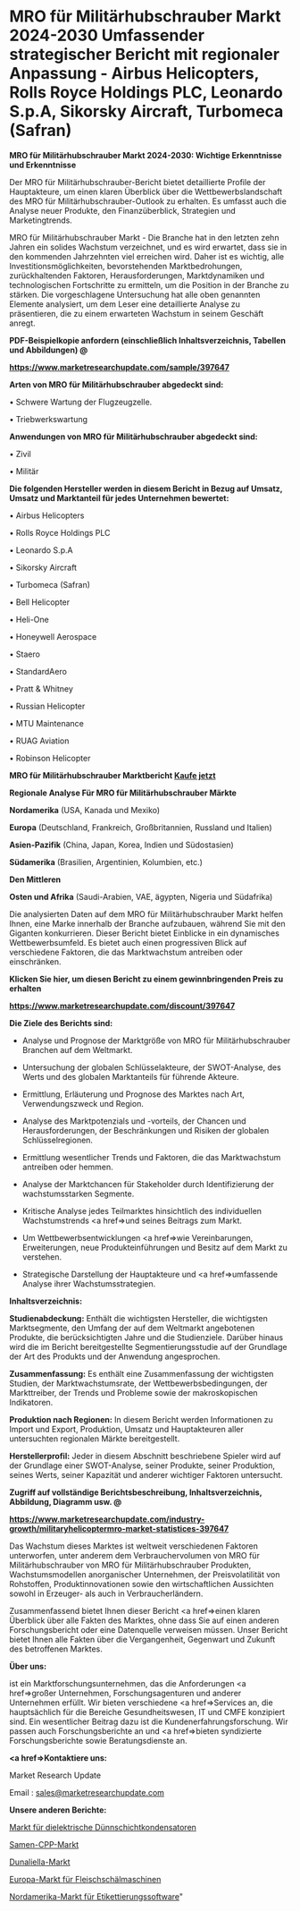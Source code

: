 # MRO für Militärhubschrauber Markt 2024-2030 Umfassender strategischer Bericht mit regionaler Anpassung - Airbus Helicopters, Rolls Royce Holdings PLC, Leonardo S.p.A, Sikorsky Aircraft, Turbomeca (Safran)

<strong>MRO für Militärhubschrauber Markt 2024-2030: Wichtige Erkenntnisse und Erkenntnisse</strong>

Der MRO für Militärhubschrauber-Bericht bietet detaillierte Profile der Hauptakteure, um einen klaren Überblick über die Wettbewerbslandschaft des MRO für Militärhubschrauber-Outlook zu erhalten. Es umfasst auch die Analyse neuer Produkte, den Finanzüberblick, Strategien und Marketingtrends.

MRO für Militärhubschrauber Markt - Die Branche hat in den letzten zehn Jahren ein solides Wachstum verzeichnet, und es wird erwartet, dass sie in den kommenden Jahrzehnten viel erreichen wird. Daher ist es wichtig, alle Investitionsmöglichkeiten, bevorstehenden Marktbedrohungen, zurückhaltenden Faktoren, Herausforderungen, Marktdynamiken und technologischen Fortschritte zu ermitteln, um die Position in der Branche zu stärken. Die vorgeschlagene Untersuchung hat alle oben genannten Elemente analysiert, um dem Leser eine detaillierte Analyse zu präsentieren, die zu einem erwarteten Wachstum in seinem Geschäft anregt.



<strong><b>PDF-Beispielkopie anfordern (einschließlich Inhaltsverzeichnis, Tabellen und Abbildungen) @ </b></strong>

<strong><a href=https://www.marketresearchupdate.com/sample/397647>

<strong>https://www.marketresearchupdate.com/sample/397647</u></a></strong></strong>



<strong>Arten von MRO für Militärhubschrauber abgedeckt sind:</strong>

• Schwere Wartung der Flugzeugzelle.

• Triebwerkswartung



<strong>Anwendungen von MRO für Militärhubschrauber abgedeckt sind:</strong>

• Zivil

• Militär



<strong>Die folgenden Hersteller werden in diesem Bericht in Bezug auf Umsatz, Umsatz und Marktanteil für jedes Unternehmen bewertet:</strong>

• Airbus Helicopters

• Rolls Royce Holdings PLC

• Leonardo S.p.A

• Sikorsky Aircraft

• Turbomeca (Safran)

• Bell Helicopter

• Heli-One

• Honeywell Aerospace

• Staero

• StandardAero

• Pratt & Whitney

• Russian Helicopter

• MTU Maintenance

• RUAG Aviation

• Robinson Helicopter



<strong>MRO für Militärhubschrauber Marktbericht <a href=https://www.marketresearchupdate.com/buynow/397647>Kaufe jetzt</a></strong>



<strong>Regionale Analyse Für MRO für Militärhubschrauber Märkte</strong>



<strong>Nordamerika</strong> (USA, Kanada und Mexiko)



<strong>Europa</strong> (Deutschland, Frankreich, Großbritannien, Russland und Italien)



<strong>Asien-Pazifik</strong> (China, Japan, Korea, Indien und Südostasien)



<strong>Südamerika</strong> (Brasilien, Argentinien, Kolumbien, etc.)



<strong>Den Mittleren</strong> 

<strong>Osten und Afrika</strong> (Saudi-Arabien, VAE, ägypten, Nigeria und Südafrika)

Die analysierten Daten auf dem MRO für Militärhubschrauber Markt helfen Ihnen, eine Marke innerhalb der Branche aufzubauen, während Sie mit den Giganten konkurrieren. Dieser Bericht bietet Einblicke in ein dynamisches Wettbewerbsumfeld. Es bietet auch einen progressiven Blick auf verschiedene Faktoren, die das Marktwachstum antreiben oder einschränken.



<strong>Klicken Sie hier, um diesen Bericht zu einem gewinnbringenden Preis zu erhalten
</strong>

<strong><a href=https://www.marketresearchupdate.com/discount/397647>https://www.marketresearchupdate.com/discount/397647</b></u></strong></a>



<strong>Die Ziele des Berichts sind:</strong>

- Analyse und Prognose der Marktgröße von MRO für Militärhubschrauber Branchen auf dem Weltmarkt.

- Untersuchung der globalen Schlüsselakteure, der SWOT-Analyse, des Werts und des globalen Marktanteils für führende Akteure.

- Ermittlung, Erläuterung und Prognose des Marktes nach Art, Verwendungszweck und Region.

- Analyse des Marktpotenzials und -vorteils, der Chancen und Herausforderungen, der Beschränkungen und Risiken der globalen Schlüsselregionen.

- Ermittlung wesentlicher Trends und Faktoren, die das Marktwachstum antreiben oder hemmen.

- Analyse der Marktchancen für Stakeholder durch Identifizierung der wachstumsstarken Segmente.

- Kritische Analyse jedes Teilmarktes hinsichtlich des individuellen Wachstumstrends <a href=>und</a> seines Beitrags zum Markt.

- Um Wettbewerbsentwicklungen <a href=>wie</a> Vereinbarungen, Erweiterungen, neue Produkteinführungen und Besitz auf dem Markt zu verstehen.

- Strategische Darstellung der Hauptakteure und <a href=>umfas</a>sende Analyse ihrer Wachstumsstrategien.



<strong>Inhaltsverzeichnis:</strong>



<strong>Studienabdeckung:</strong> Enthält die wichtigsten Hersteller, die wichtigsten Marktsegmente, den Umfang der auf dem Weltmarkt angebotenen Produkte, die berücksichtigten Jahre und die Studienziele. Darüber hinaus wird die im Bericht bereitgestellte Segmentierungsstudie auf der Grundlage der Art des Produkts und der Anwendung angesprochen.



<strong>Zusammenfassung:</strong> Es enthält eine Zusammenfassung der wichtigsten Studien, der Marktwachstumsrate, der Wettbewerbsbedingungen, der Markttreiber, der Trends und Probleme sowie der makroskopischen Indikatoren.



<strong>Produktion nach Regionen:</strong> In diesem Bericht werden Informationen zu Import und Export, Produktion, Umsatz und Hauptakteuren aller untersuchten regionalen Märkte bereitgestellt.



<strong>Herstellerprofil:</strong> Jeder in diesem Abschnitt beschriebene Spieler wird auf der Grundlage einer SWOT-Analyse, seiner Produkte, seiner Produktion, seines Werts, seiner Kapazität und anderer wichtiger Faktoren untersucht.



<strong><b>Zugriff auf vollständige Berichtsbeschreibung, Inhaltsverzeichnis, Abbildung, Diagramm usw. @ </b></strong>

<strong><a href=https://www.marketresearchupdate.com/industry-growth/militaryhelicoptermro-market-statistices-397647>https://www.marketresearchupdate.com/industry-growth/militaryhelicoptermro-market-statistices-397647</a></strong>

Das Wachstum dieses Marktes ist weltweit verschiedenen Faktoren unterworfen, unter anderem dem Verbrauchervolumen von MRO für Militärhubschrauber von MRO für Militärhubschrauber Produkten, Wachstumsmodellen anorganischer Unternehmen, der Preisvolatilität von Rohstoffen, Produktinnovationen sowie den wirtschaftlichen Aussichten sowohl in Erzeuger- als auch in Verbraucherländern.

Zusammenfassend bietet Ihnen dieser Bericht <a href=>einen</a> klaren Überblick über alle Fakten des Marktes, ohne dass Sie auf einen anderen Forschungsbericht oder eine Datenquelle verweisen müssen. Unser Bericht bietet Ihnen alle Fakten über die Vergangenheit, Gegenwart und Zukunft des betroffenen Marktes.



<strong>Über uns:</strong>

 ist ein Marktforschungsunternehmen, das die Anforderungen <a href=>großer</a> Unternehmen, Forschungsagenturen und anderer Unternehmen erfüllt. Wir bieten verschiedene <a href=>Services</a> an, die hauptsächlich für die Bereiche Gesundheitswesen, IT und CMFE konzipiert sind. Ein wesentlicher Beitrag dazu ist die Kundenerfahrungsforschung. Wir passen auch Forschungsberichte an und <a href=>bieten</a> syndizierte Forschungsberichte sowie Beratungsdienste an.



<strong><a href=>Kontaktiere uns:</a></strong>

Market Research Update

Email : sales@marketresearchupdate.com



<strong>Unsere anderen Berichte:</strong>

<a href=https://www.linkedin.com/pulse/thin-film-dielectric-variable-capacitor-market>Markt für dielektrische Dünnschichtkondensatoren</a>

<a href=https://www.linkedin.com/pulse/seeds-cpp-market-outlooks-2023-size-players>Samen-CPP-Markt</a>

<a href=https://www.linkedin.com/pulse/dunaliella-market-size-trends-consumption-future>Dunaliella-Markt</a>

<a href=https://www.linkedin.com/pulse/europe-meat-peeling-machine-market-size-share>Europa-Markt für Fleischschälmaschinen</a>

<a href=https://www.linkedin.com/pulse/north-america-labeling-software-market-e7ftc/>Nordamerika-Markt für Etikettierungssoftware</a>"
